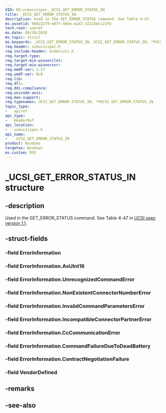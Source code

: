 ```yaml
---
UID: NS:ucmucsispec._UCSI_GET_ERROR_STATUS_IN
title: _UCSI_GET_ERROR_STATUS_IN
description: Used in the GET_ERROR_STATUS command. See Table 4-47.
ms.assetid: 94622279-e077-4ded-a143-32223bcc23fb
tech.root: usbref
ms.date: 09/30/2018
ms.topic: struct
ms.keywords: _UCSI_GET_ERROR_STATUS_IN, UCSI_GET_ERROR_STATUS_IN, *PUCSI_GET_ERROR_STATUS_IN, 
req.header: ucmucsispec.h
req.include-header: UcmUcsiCx.h 
req.target-type:
req.target-min-winverclnt:
req.target-min-winversvr:
req.kmdf-ver: 1.27
req.umdf-ver: N/A
req.lib:
req.dll:
req.ddi-compliance:
req.unicode-ansi:
req.max-support:
req.typenames: UCSI_GET_ERROR_STATUS_IN, *PUCSI_GET_ERROR_STATUS_IN
topic_type: 
-	apiref
api_type: 
-	HeaderDef
api_location: 
-	ucmucsispec.h
api_name: 
-	_UCSI_GET_ERROR_STATUS_IN
product: Windows
targetos: Windows
ms.custom: RS5
---
```


# _UCSI_GET_ERROR_STATUS_IN structure

## -description
Used in the GET_ERROR_STATUS command. See Table 4-47 in [UCSI spec version 1.1](https://www.intel.com/content/dam/www/public/us/en/documents/technical-specifications/usb-type-c-ucsi-spec.pdf).

## -struct-fields

### -field ErrorInformation
 
### -field ErrorInformation.AsUInt16
 
### -field ErrorInformation.UnrecognizedCommandError
 
### -field ErrorInformation.NonExistentConnectorNumberError
 
### -field ErrorInformation.InvalidCommandParametersError
 
### -field ErrorInformation.IncompatibleConnectorPartnerError
 
### -field ErrorInformation.CcCommunicationError
 
### -field ErrorInformation.CommandFailureDueToDeadBattery
 
### -field ErrorInformation.ContractNegotiationFailure
 
### -field VendorDefined
 

## -remarks

## -see-also
